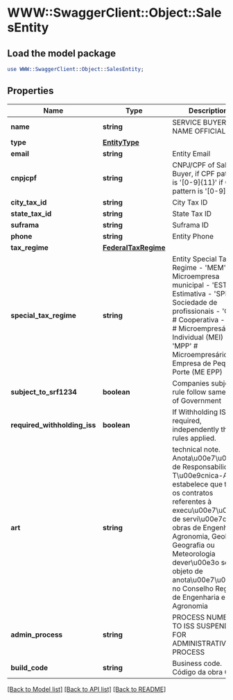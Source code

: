 # WWW::SwaggerClient::Object::SalesEntity

## Load the model package
```perl
use WWW::SwaggerClient::Object::SalesEntity;
```

## Properties
Name | Type | Description | Notes
------------ | ------------- | ------------- | -------------
**name** | **string** | SERVICE BUYER NAME OFFICIAL | [optional] 
**type** | [**EntityType**](EntityType.md) |  | 
**email** | **string** | Entity Email | [optional] 
**cnpjcpf** | **string** | CNPJ/CPF of Sales Buyer, if CPF pattern is &#39;[0-9]{11}&#39; if CNPJ pattern is &#39;[0-9]{14}&#39; | [optional] 
**city_tax_id** | **string** | City Tax ID | [optional] 
**state_tax_id** | **string** | State Tax ID | [optional] 
**suframa** | **string** | Suframa ID | [optional] 
**phone** | **string** | Entity Phone | [optional] 
**tax_regime** | [**FederalTaxRegime**](FederalTaxRegime.md) |  | 
**special_tax_regime** | **string** | Entity Special Tax Regime  - &#39;MEM&#39; # Microempresa municipal - &#39;EST&#39; # Estimativa - &#39;SPR&#39; # Sociedade de profissionais - &#39;COP&#39; # Cooperativa - &#39;MEI&#39; # Microempresário Individual (MEI) - &#39;MPP&#39; # Microempresário e Empresa de Pequeno Porte (ME EPP)  | [optional] 
**subject_to_srf1234** | **boolean** | Companies subject to rule follow same rule of Government | [optional] 
**required_withholding_iss** | **boolean** | If Withholding ISS is required, independently the rules applied. | [optional] 
**art** | **string** | technical note. Anota\\u00e7\\u00e3o de Responsabilidade T\\u00e9cnica-ART, estabelece que todos os contratos referentes à  execu\\u00e7\\u00e3o de servi\\u00e7os ou obras de Engenharia, Agronomia, Geologia, Geografia ou Meteorologia dever\\u00e3o ser objeto de anota\\u00e7\\u00e3o no Conselho Regional de Engenharia e Agronomia | [optional] 
**admin_process** | **string** | PROCESS NUMBER TO ISS SUSPENDED FOR ADMINISTRATIVE PROCESS | [optional] 
**build_code** | **string** | Business code. Código da obra OBRA | [optional] 

[[Back to Model list]](../README.md#documentation-for-models) [[Back to API list]](../README.md#documentation-for-api-endpoints) [[Back to README]](../README.md)


